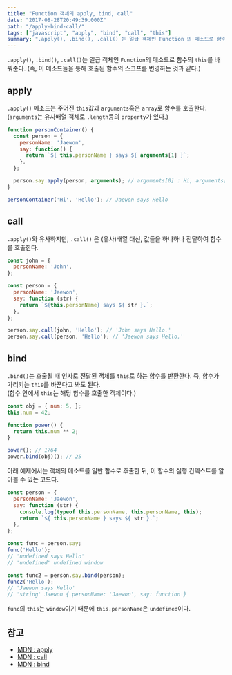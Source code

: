 ```yaml
---
title: "Function 객체의 apply, bind, call"
date: "2017-08-28T20:49:39.000Z"
path: "/apply-bind-call/"
tags: ["javascript", "apply", "bind", "call", "this"]
summary: ".apply(), .bind(), .call() 는 일급 객체인 Function 의 메소드로 함수에 this 를 바꿔준다. (즉, 이 메소드들을 통해 호출된 함수의 스코프를 변경하는 것과 같다.)"
---
```


`.apply()`, `.bind()`, `.call()`는 일급 객체인 `Function`의 메소드로 함수의 `this`를 바꿔준다. (즉, 이 메소드들을 통해 호출된 함수의 스코프를 변경하는 것과 같다.)

## apply
`.apply()` 메소드는 주어진 `this`값과 `arguments`혹은 `array`로 함수를 호출한다. (`arguments`는 유사배열 객체로 `.length`등의 `property`가 있다.)
```js
function personContainer() {
  const person = {
    personName: 'Jaewon',
    say: function() {
      return `${ this.personName } says ${ arguments[1] }`;
    },
  };

  person.say.apply(person, arguments); // arguments[0] : Hi, arguments[1] : Hello
}

personContainer('Hi', 'Hello'); // Jaewon says Hello
```

## call
`.apply()`와 유사하지만, `.call()` 은 (유사)배열 대신, 값들을 하나하나 전달하여 함수를 호출한다.
```js
const john = {
  personName: 'John',
};

const person = {
  personName: 'Jaewon',
  say: function (str) {
    return `${this.personName} says ${ str }.`;
  },
};

person.say.call(john, 'Hello'); // 'John says Hello.'
person.say.call(person, 'Hello'); // 'Jaewon says Hello.'
```

## bind
`.bind()`는 호출될 때 인자로 전달된 객체를 `this`로 하는 함수를 반환한다. 즉, 함수가 가리키는 `this`를 바꾼다고 봐도 된다.<br />
(함수 안에서 `this`는 해당 함수를 호출한 객체이다.)
```js
const obj = { num: 5, };
this.num = 42;

function power() {
  return this.num ** 2;
}

power(); // 1764
power.bind(obj)(); // 25
```

아래 예제에서는 객체의 메소드를 일반 함수로 추출한 뒤, 이 함수의 실행 컨텍스트를 알아볼 수 있는 코드다.

```js
const person = {
  personName: 'Jaewon',
  say: function (str) {
    console.log(typeof this.personName, this.personName, this);
    return `${ this.personName } says ${ str }.`;
  },
};

const func = person.say;
func('Hello');
// 'undefined says Hello'
// 'undefined' undefined window

const func2 = person.say.bind(person);
func2('Hello');
// 'Jaewon says Hello'
// 'string' Jaewon { personName: 'Jaewon', say: function }
```

`func`의 `this`는 `window`이기 때문에 `this.personName`은 `undefined`이다.

## 참고
- [MDN : apply](https://developer.mozilla.org/en/docs/Web/JavaScript/Reference/Global_Objects/Function/apply)
- [MDN : call](https://developer.mozilla.org/en/docs/Web/JavaScript/Reference/Global_Objects/Function/call)
- [MDN : bind](https://developer.mozilla.org/en/docs/Web/JavaScript/Reference/Global_Objects/Function/bind)
